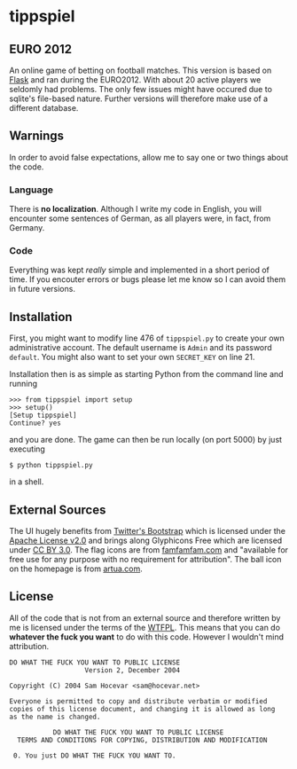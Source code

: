 # tippspiel
## EURO 2012
An online game of betting on football matches. This version is based on [Flask](http://flask.pocoo.org/) and ran during the EURO2012. With about 20 active players we seldomly had problems. The only few issues might have occured due to sqlite's file-based nature. Further versions will therefore make use of a different database.


## Warnings
In order to avoid false expectations, allow me to say one or two things about the code.

### Language
There is **no localization**. Although I write my code in English, you will encounter some sentences of German, as all players were, in fact, from Germany.

### Code
Everything was kept _really_ simple and implemented in a short period of time. If you encouter errors or bugs please let me know so I can avoid them in future versions.


## Installation
First, you might want to modify line 476 of `tippspiel.py` to create your own administrative account. The default username is `Admin` and its password `default`. You might also want to set your own `SECRET_KEY` on line 21.

Installation then is as simple as starting Python from the command line and running
    
    >>> from tippspiel import setup
    >>> setup()
    [Setup tippspiel]
    Continue? yes

and you are done. The game can then be run locally (on port 5000) by just executing

    $ python tippspiel.py

in a shell.

## External Sources
The UI hugely benefits from [Twitter's Bootstrap](http://twitter.github.com/bootstrap/) which is licensed under the [Apache License v2.0](http://www.apache.org/licenses/LICENSE-2.0) and brings along Glyphicons Free which are licensed under [CC BY 3.0](http://creativecommons.org/licenses/by/3.0/). The flag icons are from [famfamfam.com](http://www.famfamfam.com/) and "available for free use for any purpose with no requirement for attribution". The ball icon on the homepage is from [artua.com](http://www.artua.com/freeicons/).


## License
All of the code that is not from an external source and therefore written by me is licensed under the terms of the [WTFPL](http://sam.zoy.org/wtfpl/). This means that you can do **whatever the fuck you want** to do with this code. However I wouldn't mind attribution.

    DO WHAT THE FUCK YOU WANT TO PUBLIC LICENSE 
                       Version 2, December 2004 

    Copyright (C) 2004 Sam Hocevar <sam@hocevar.net> 

    Everyone is permitted to copy and distribute verbatim or modified 
    copies of this license document, and changing it is allowed as long 
    as the name is changed. 

               DO WHAT THE FUCK YOU WANT TO PUBLIC LICENSE 
      TERMS AND CONDITIONS FOR COPYING, DISTRIBUTION AND MODIFICATION 

     0. You just DO WHAT THE FUCK YOU WANT TO.
